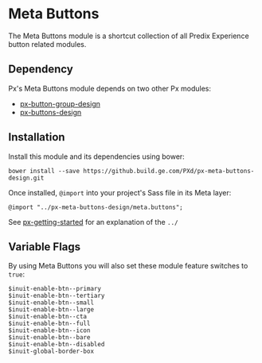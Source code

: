 # Meta Buttons

The Meta Buttons module is a shortcut collection of all Predix Experience button related modules.

## Dependency

Px's Meta Buttons module depends on two other Px modules:

* [px-button-group-design](https://github.sw.ge.com/PXd/px-button-group-design)
* [px-buttons-design](https://github.sw.ge.com/PXd/px-buttons-design)

## Installation

Install this module and its dependencies using bower:

    bower install --save https://github.build.ge.com/PXd/px-meta-buttons-design.git

Once installed, `@import` into your project's Sass file in its Meta layer:

    @import "../px-meta-buttons-design/meta.buttons";

See [px-getting-started](https://github.sw.ge.com/PXd/px-getting-started#a-note-about-relative-import-paths) for an explanation of the `../`

## Variable Flags

By using Meta Buttons you will also set these module feature switches to `true`:

    $inuit-enable-btn--primary
    $inuit-enable-btn--tertiary
    $inuit-enable-btn--small
    $inuit-enable-btn--large
    $inuit-enable-btn--cta
    $inuit-enable-btn--full
    $inuit-enable-btn--icon
    $inuit-enable-btn--bare
    $inuit-enable-btn--disabled
    $inuit-global-border-box